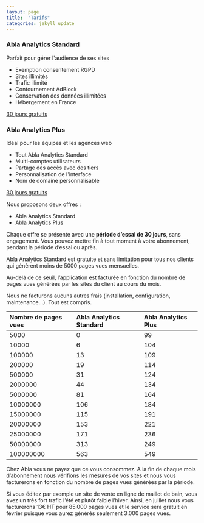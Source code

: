 ```yaml
---
layout: page
title:  "Tarifs"
categories: jekyll update
---
```

<div class="max__body-width"> <div class="article__cta my-3 p-2 bg-primary"> <h3 class="mt-0">Abla Analytics Standard</h3> <span class="tf-bold d-block"> Parfait pour gérer l'audience de ses sites </span> <div class="article__cta-list"> <ul data-type="checklist"> <li>Exemption consentement RGPD</li><li>Sites illimités</li><li>Trafic illimité</li><li>Contournement AdBlock</li><li>Conservation des données illimitées</li><li>Hébergement en France</li></ul> </div><a class="button td-none mt-1-5 bg-white" href="#" title="Tester Abla Analytics Standard" target="_blank" rel="noopener noreferrer"> 30 jours gratuits </a> </div></div>

<div class="max__body-width"> <div class="article__cta my-3 p-2 bg-primary"> <h3 class="mt-0">Abla Analytics Plus</h3> <span class="tf-bold d-block">Idéal pour les équipes et les agences web </span> <div class="article__cta-list"> <ul data-type="checklist"> <li>Tout Abla Analytics Standard</li><li>Multi-comptes utilisateurs</li><li>Partage des accès avec des tiers</li><li>Personnalisation de l'interface</li><li>Nom de domaine personnalisable</li></ul> </div><a class="button td-none mt-1-5 bg-white" href="#" title="Tester Abla Analytics Standard" target="_blank" rel="noopener noreferrer"> 30 jours gratuits </a> </div></div>

<div class="article__body">
    <p>Nous proposons deux offres :</p>
<ul>
  <li>Abla Analytics Standard</li>
  <li>Abla Analytics Plus</li>
</ul>

<p>Chaque offre se présente avec une <strong>période d’essai de 30 jours</strong>, sans engagement. Vous pouvez mettre fin à tout moment à votre abonnement, pendant la période d’essai ou après.</p>

<p>Abla Analytics Standard est gratuite et sans limitation pour tous nos clients qui génèrent moins de 5000 pages vues mensuelles.</p>

<p>Au-delà de ce seuil, l’application est facturée en fonction du nombre de pages vues générées par les sites du client au cours du mois.</p>

<p>Nous ne facturons aucuns autres frais (installation, configuration, maintenance…). Tout est compris.</p>

<table>
  <thead>
    <tr>
      <th style="text-align: left">Nombre de pages vues</th>
      <th style="text-align: left">Abla Analytics Standard</th>
      <th style="text-align: left">Abla Analytics Plus</th>
    </tr>
  </thead>
  <tbody>
    <tr>
      <td style="text-align: left">5000</td>
      <td style="text-align: left">0</td>
      <td style="text-align: left">99</td>
    </tr>
    <tr>
      <td style="text-align: left">10000</td>
      <td style="text-align: left">6</td>
      <td style="text-align: left">104</td>
    </tr>
    <tr>
      <td style="text-align: left">100000</td>
      <td style="text-align: left">13</td>
      <td style="text-align: left">109</td>
    </tr>
    <tr>
      <td style="text-align: left">200000</td>
      <td style="text-align: left">19</td>
      <td style="text-align: left">114</td>
    </tr>
    <tr>
      <td style="text-align: left">500000</td>
      <td style="text-align: left">31</td>
      <td style="text-align: left">124</td>
    </tr>
    <tr>
      <td style="text-align: left">2000000</td>
      <td style="text-align: left">44</td>
      <td style="text-align: left">134</td>
    </tr>
    <tr>
      <td style="text-align: left">5000000</td>
      <td style="text-align: left">81</td>
      <td style="text-align: left">164</td>
    </tr>
    <tr>
      <td style="text-align: left">10000000</td>
      <td style="text-align: left">106</td>
      <td style="text-align: left">184</td>
    </tr>
    <tr>
      <td style="text-align: left">15000000</td>
      <td style="text-align: left">115</td>
      <td style="text-align: left">191</td>
    </tr>
    <tr>
      <td style="text-align: left">20000000</td>
      <td style="text-align: left">153</td>
      <td style="text-align: left">221</td>
    </tr>
    <tr>
      <td style="text-align: left">25000000</td>
      <td style="text-align: left">171</td>
      <td style="text-align: left">236</td>
    </tr>
    <tr>
      <td style="text-align: left">50000000</td>
      <td style="text-align: left">313</td>
      <td style="text-align: left">249</td>
    </tr>
    <tr>
      <td style="text-align: left">100000000</td>
      <td style="text-align: left">563</td>
      <td style="text-align: left">549</td>
    </tr>
  </tbody>
</table>

<p>Chez Abla vous ne payez que ce vous consommez. A la fin de chaque mois d’abonnement nous vérifions les mesures de vos sites et nous vous facturerons en fonction du nombre de pages vues générées par la période.</p>

<p>Si vous éditez par exemple un site de vente en ligne de maillot de bain, vous avez un très fort trafic l’été et plutôt faible l’hiver. Ainsi, en juillet nous vous facturerons 13€ HT pour 85.000 pages vues et le service sera gratuit en février puisque vous aurez générés seulement 3.000 pages vues.</p>

  </div>